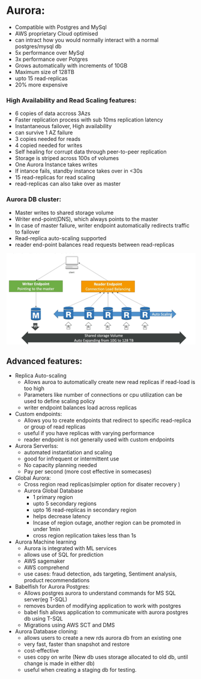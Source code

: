 # Aurora: 
- Compatible with Postgres and MySql 
- AWS proprietary Cloud optimised
- can intract how you would normally interact with a normal postgres/mysql db 
- 5x performance over MySql 
- 3x performance over Potgres 
- Grows automatically with increments of 10GB 
- Maximum size of 128TB
- upto 15 read-replicas
- 20% more expensive 

### High Availability and Read Scaling features: 
- 6 copies of data accross 3Azs 
- Faster replication process with sub 10ms replication latency 
- Instantaneous failover, High availability
- can survive 1 AZ failure 
- 3 copies needed for reads 
- 4 copied needed for writes 
- Self healing for corrupt data through peer-to-peer replication 
- Storage is striped across 100s of volumes 
- One Aurora Instance takes writes 
- If intance fails, standby instance takes over in <30s
- 15 read-replicas for read scaling
- read-replicas can also take over as master 

### Aurora DB cluster: 
- Master writes to shared storage volume 
- Writer end-point(DNS), which always points to the master 
- In case of master faliure, writer endpoint automatically redirects traffic to failover 
- Read-replica auto-scaling supported 
- reader end-point balances read requests between read-replicas


![alt text](./assets/aurora-cluster.png)


## Advanced features: 
- Replica Auto-scaling
    - Allows auroa to automatically create new read replicas if read-load is too high 
    - Parameters like number of connections or cpu utilization can be used to define scaling policy 
    - writer endpoint balances load across replicas
- Custom endpoints: 
    - Allows you to create endpoints that redirect to specific read-replica or group of read replicas
    - useful if you have replicas with varying performance
    - reader endpoint is not generally used with custom endpoints 
- Aurora Serverlss: 
    - automated instantiation and scaling 
    - good for infrequent or intermittent use 
    - No capacity planning needed
    - Pay per second (more cost effective in somecases)
- Global Aurora: 
    - Cross region read replicas(simpler option for disater recovery ) 
    - Aurora Global Database
        - 1 primary region  
        - upto 5 secondary regions 
        - upto 16 read-replicas in secondary region
        - helps decrease latency 
        - Incase of region outage, another region can be promoted in under 1min 
        - cross region replication takes less than 1s 
- Aurora Machine learning
    - Aurora is integrated with ML services 
    - allows use of SQL for prediction 
    - AWS sagemaker 
    - AWS comprehend 
    - use cases: fraud detection, ads targeting, Sentiment analysis, product recommendations 
- Babelfish for Aurora Postgres: 
    - Allows postgres aurora to understand commands for MS SQL server(eg T-SQL)
    - removes burden of modifying application to work with postgres
    - babel fish allows application to communicate with aurora postgres db using T-SQL
    - Migrations using AWS SCT and DMS 
- Aurora Database cloning: 
    - allows users to create a new rds aurora db from an existing one 
    - very fast, faster than snapshot and restore 
    - cost-effective
    - uses copy on write (New db uses storage allocated to old db, until change is made in either db)
    - useful when creating a staging db for testing.
